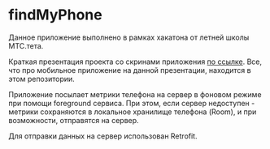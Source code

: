 # findMyPhone

Данное приложение выполнено в рамках хакатона от летней школы МТС.тета.

Краткая презентация проекта со скринами приложения [по ссылке](https://docs.google.com/presentation/d/1sGj_SC24ZsqshDk2bG3IeGcWCZfqdDbMlkR86xb1KLw/edit?usp=sharing).
Все, что про мобильное приложение на данной презентации, находится в этом репозитории.

Приложение посылает метрики телефона на сервер в фоновом режиме при помощи foreground сервиса. При этом, если сервер недоступен - метрики сохраняются в локальное хранилище телефона (Room), и при возможности, отправятся на сервер.

Для отправки данных на сервер использован Retrofit.
